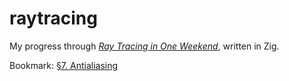# raytracing

My progress through [_Ray Tracing in One Weekend_](https://raytracing.github.io/books/RayTracingInOneWeekend.html), written in Zig.

Bookmark: [§7. Antialiasing](https://raytracing.github.io/books/RayTracingInOneWeekend.html#antialiasing)
